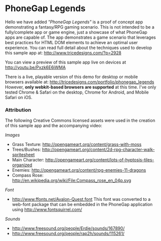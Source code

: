 # PhoneGap Legends
Hello we have added 
*"PhoneGap Legends"* is a proof of concept app demonstrating a fantasy/RPG gaming scenario. This is not intended to be a fully/complete app or game engine, just a showcase of what PhoneGap apps are capable of.   The app demonstrates a game scenario that leverages best practices for HTML DOM elements to achieve an optimal user experience.  You can read full detail about the techniques used to develop this sample app at: http://www.tricedesigns.com/?p=2928

You can view a preview of this sample app live on devices at http://youtu.be/Pxzk6E6iWMA

There is a live, playable version of this demo for desktop or mobile browsers available at: http://tricedesigns.com/portfolio/phonegap_legends
However, **only webkit-based browsers are supported** at this time. I've only tested Chrome & Safari on the desktop, Chrome for Android, and Mobile Safari on iOS.

### Attribution

The following Creative Commons licensed assets were used in the creation of this sample app and the accompanying video:

*Images*

* Grass Texture: http://opengameart.org/content/grass-with-moss
* Trees/Bushes: http://opengameart.org/content/2d-rpg-character-walk-spritesheet
* Main Character: http://opengameart.org/content/lots-of-hyptosis-tiles-organized
* Enemies: http://opengameart.org/content/rpg-enemies-11-dragons
* Compass Rose: http://en.wikipedia.org/wiki/File:Compass_rose_en_04p.svg

*Font*
* http://www.ffonts.net/Avalon-Quest.font   This font was converted to a web-font package that can be embedded in the PhoneGap application using http://www.fontsquirrel.com/

*Sounds*
* http://www.freesound.org/people/Erdie/sounds/167890/
* http://www.freesound.org/people/rap2h/sounds/115261/

